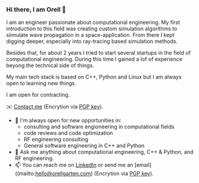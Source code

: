 ### Hi there, I am Orell 👋

I am an engineer passionate about computational engineering. My first introduction to this field was creating custom simulation algorithms to siimulate wave propagation in a space-application. From there I kept digging deeper, especially into ray-tracing based simulation methods.

Besides that, for about 2 years I tried to start several startups in the field of computational engineering. During this time I gained a lof of experience beyong the technical side of things.

My main tech stack is based on C++, Python and Linux but I am always open to learning new things.

I am open for contracting.

✉️ [Contact me](mailto:hello@orellgarten.com) (Encrytion via [PGP key](https://raw.githubusercontent.com/orgarten/orgarten/main/publickey.hello%40orellgarten.com-3adbe503c2d9666c6a9e6f3a3cb8e7dd613d8593.asc)).

- 🔭 I'm always open for new opportunities in:
  - consulting and software engioneering in computational fields
  - code reviews and code optimization
  - RF engineering consulting
  - General software engineering in C++ and Python
- 💬 Ask me anything about computational engineering, C++ & Python, and RF engineering.
- 📫 You can reach me on [LinkedIn](https://www.linkedin.com/in/ogarten/) or send me an [email]((mailto:hello@orellgarten.com) (Encrytion via [PGP key](https://raw.githubusercontent.com/orgarten/orgarten/main/publickey.hello%40orellgarten.com-3adbe503c2d9666c6a9e6f3a3cb8e7dd613d8593.asc)).
  
